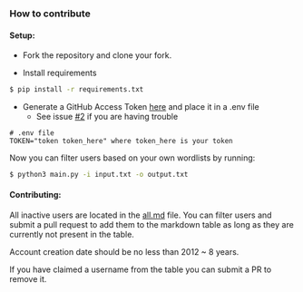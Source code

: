 ### How to contribute

#### Setup:

- Fork the repository and clone your fork.  

- Install requirements

```bash
$ pip install -r requirements.txt
``` 
- Generate a GitHub Access Token [here](https://github.com/settings/tokens) and place it in a .env file
  - See issue [#2](https://github.com/terror/usernames/issues/2) if you are having trouble
```
# .env file
TOKEN="token token_here" where token_here is your token
```

Now you can filter users based on your own wordlists by running:
```bash
$ python3 main.py -i input.txt -o output.txt
```

#### Contributing:

All inactive users are located in the [all.md](https://github.com/terror/usernames/blob/master/all.md) file. You can filter users and submit a pull request to add them to the markdown table as long as they are currently not present in the table.

Account creation date should be no less than 2012 ~ 8 years.

If you have claimed a username from the table you can submit a PR to remove it.

